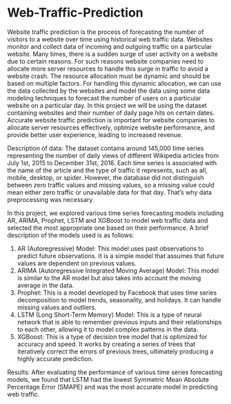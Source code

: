 # Web-Traffic-Prediction


Website traffic prediction is the process of forecasting the number of visitors to a website over time using historical web traffic data. Websites monitor and collect data of incoming and outgoing traffic on a particular website. Many times, there is a sudden surge of user activity on a website due to certain reasons. For such reasons website companies need to allocate more server resources to handle this surge in traffic to avoid a website crash. The resource allocation must be dynamic and should be based on multiple factors. For handling this dynamic allocation, we can use the data collected by the websites and model the data using some data modeling techniques to forecast the number of users on a particular website on a particular day. In this project we will be using the dataset containing websites and their number of daily page hits on certain dates. Accurate website traffic prediction is important for website companies to allocate server resources effectively, optimize website performance, and provide better user experience, leading to increased revenue.



Description of data: The dataset contains around 145,000 time series representing the number of daily views of different Wikipedia articles from July 1st, 2015 to December 31st, 2016. Each time series is associated with the name of the article and the type of traffic it represents, such as all, mobile, desktop, or spider. However, the database did not distinguish between zero traffic values and missing values, so a missing value could mean either zero traffic or unavailable data for that day. That’s why data preprocessing was necessary.



In this project, we explored various time series forecasting models including AR, ARIMA, Prophet, LSTM and XGBoost to model web traffic data and selected the most appropriate one based on their performance. A brief description of the models used is as follows:
    
1. AR (Autoregressive) Model: This model uses past observations to predict future observations. It is a simple model that assumes that future values are dependent on previous values.
2. ARIMA (Autoregressive Integrated Moving Average) Model: This model is similar to the AR model but also takes into account the moving average in the data.
3. Prophet: This is a model developed by Facebook that uses time series decomposition to model trends, seasonality, and holidays. It can handle missing values and outliers.
4. LSTM (Long Short-Term Memory) Model: This is a type of neural network that is able to remember previous inputs and their relationships to each other, allowing it to model complex patterns in the data.
5. XGBoost: This is a type of decision tree model that is optimized for accuracy and speed. It works by creating a series of trees that iteratively correct the errors of previous trees, ultimately producing a highly accurate prediction.


Results: After evaluating the performance of various time series forecasting models, we found that LSTM had the lowest Symmetric Mean Absolute Percentage Error (SMAPE) and was the most accurate model in predicting web traffic.
